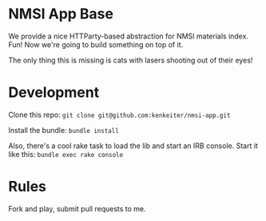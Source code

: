 # NMSI App Base

We provide a nice HTTParty-based abstraction for NMSI materials index. Fun! Now we're going to build something on top of it.

The only thing this is missing is cats with lasers shooting out of their eyes!

# Development

Clone this repo: `git clone git@github.com:kenkeiter/nmsi-app.git`

Install the bundle: `bundle install`

Also, there's a cool rake task to load the lib and start an IRB console. Start it like this: `bundle exec rake console`

# Rules

Fork and play, submit pull requests to me.